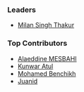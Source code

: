 ### Leaders

* [Milan Singh Thakur](mailto:milan@owasp.org)

### Top Contributors

* [Alaeddine MESBAHI](https://www.linkedin.com/in/alaeddine-mesbahi-2608681a/)
* [Kunwar Atul](https://www.linkedin.com/in/kunwaratulhax0r/)
* [Mohamed Benchikh](https://www.linkedin.com/in/mohamedbenchikh/)
* [Juanid]()
